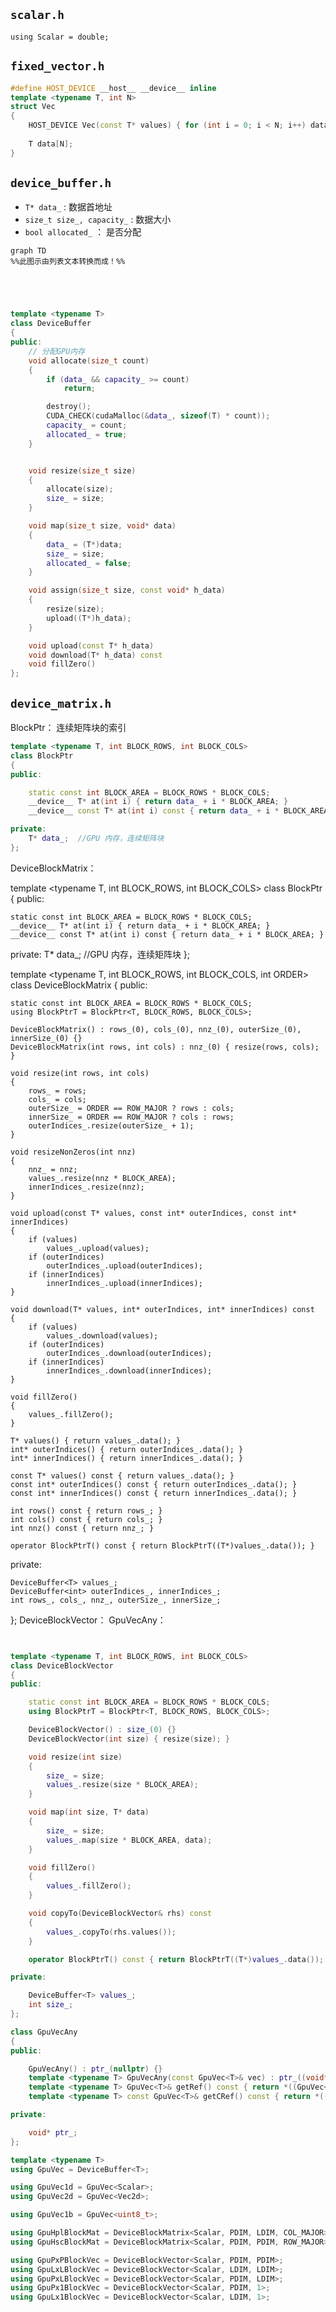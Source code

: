 

##  `scalar.h`
`using Scalar = double;`

##  `fixed_vector.h`

```c++
#define HOST_DEVICE __host__ __device__ inline
template <typename T, int N>
struct Vec
{
    HOST_DEVICE Vec(const T* values) { for (int i = 0; i < N; i++) data[i] = values[i]; }
    
    T data[N];
}
```


##  `device_buffer.h`

- `T* data_` :  数据首地址
- `size_t size_, capacity_` : 数据大小
- `bool allocated_` ： 是否分配
```mermaid
graph TD
%%此图示由列表文本转换而成！%%





```
```c++
template <typename T>
class DeviceBuffer
{
public:
	// 分配GPU内存
	void allocate(size_t count)
	{
		if (data_ && capacity_ >= count)
			return;

		destroy();
		CUDA_CHECK(cudaMalloc(&data_, sizeof(T) * count));
		capacity_ = count;
		allocated_ = true;
	}


	void resize(size_t size)
	{
		allocate(size);
		size_ = size;
	}

	void map(size_t size, void* data)
	{
		data_ = (T*)data;
		size_ = size;
		allocated_ = false;
	}

	void assign(size_t size, const void* h_data)
	{
		resize(size);
		upload((T*)h_data);
	}

	void upload(const T* h_data)
	void download(T* h_data) const
	void fillZero()
};

```

##  `device_matrix.h`

BlockPtr：  连续矩阵块的索引

``` c++
template <typename T, int BLOCK_ROWS, int BLOCK_COLS>
class BlockPtr
{
public:

	static const int BLOCK_AREA = BLOCK_ROWS * BLOCK_COLS;
	__device__ T* at(int i) { return data_ + i * BLOCK_AREA; }
	__device__ const T* at(int i) const { return data_ + i * BLOCK_AREA; }

private:
	T* data_;  //GPU 内存，连续矩阵块
};
```

DeviceBlockMatrix：

template <typename T, int BLOCK_ROWS, int BLOCK_COLS>
class BlockPtr
{
public:

	static const int BLOCK_AREA = BLOCK_ROWS * BLOCK_COLS;
	__device__ T* at(int i) { return data_ + i * BLOCK_AREA; }
	__device__ const T* at(int i) const { return data_ + i * BLOCK_AREA; }

private:
	T* data_;  //GPU 内存，连续矩阵块
};

template <typename T, int BLOCK_ROWS, int BLOCK_COLS, int ORDER>
class DeviceBlockMatrix
{
public:

	static const int BLOCK_AREA = BLOCK_ROWS * BLOCK_COLS;
	using BlockPtrT = BlockPtr<T, BLOCK_ROWS, BLOCK_COLS>;

	DeviceBlockMatrix() : rows_(0), cols_(0), nnz_(0), outerSize_(0), innerSize_(0) {}
	DeviceBlockMatrix(int rows, int cols) : nnz_(0) { resize(rows, cols); }

	void resize(int rows, int cols)
	{
		rows_ = rows;
		cols_ = cols;
		outerSize_ = ORDER == ROW_MAJOR ? rows : cols;
		innerSize_ = ORDER == ROW_MAJOR ? cols : rows;
		outerIndices_.resize(outerSize_ + 1);
	}

	void resizeNonZeros(int nnz)
	{
		nnz_ = nnz;
		values_.resize(nnz * BLOCK_AREA);
		innerIndices_.resize(nnz);
	}

	void upload(const T* values, const int* outerIndices, const int* innerIndices)
	{
		if (values)
			values_.upload(values);
		if (outerIndices)
			outerIndices_.upload(outerIndices);
		if (innerIndices)
			innerIndices_.upload(innerIndices);
	}

	void download(T* values, int* outerIndices, int* innerIndices) const
	{
		if (values)
			values_.download(values);
		if (outerIndices)
			outerIndices_.download(outerIndices);
		if (innerIndices)
			innerIndices_.download(innerIndices);
	}

	void fillZero()
	{
		values_.fillZero();
	}

	T* values() { return values_.data(); }
	int* outerIndices() { return outerIndices_.data(); }
	int* innerIndices() { return innerIndices_.data(); }

	const T* values() const { return values_.data(); }
	const int* outerIndices() const { return outerIndices_.data(); }
	const int* innerIndices() const { return innerIndices_.data(); }

	int rows() const { return rows_; }
	int cols() const { return cols_; }
	int nnz() const { return nnz_; }

	operator BlockPtrT() const { return BlockPtrT((T*)values_.data()); }

private:

	DeviceBuffer<T> values_;
	DeviceBuffer<int> outerIndices_, innerIndices_;
	int rows_, cols_, nnz_, outerSize_, innerSize_;
};
DeviceBlockVector：
GpuVecAny： 

```c++


template <typename T, int BLOCK_ROWS, int BLOCK_COLS>
class DeviceBlockVector
{
public:

	static const int BLOCK_AREA = BLOCK_ROWS * BLOCK_COLS;
	using BlockPtrT = BlockPtr<T, BLOCK_ROWS, BLOCK_COLS>;

	DeviceBlockVector() : size_(0) {}
	DeviceBlockVector(int size) { resize(size); }

	void resize(int size)
	{
		size_ = size;
		values_.resize(size * BLOCK_AREA);
	}

	void map(int size, T* data)
	{
		size_ = size;
		values_.map(size * BLOCK_AREA, data);
	}

	void fillZero()
	{
		values_.fillZero();
	}

	void copyTo(DeviceBlockVector& rhs) const
	{
		values_.copyTo(rhs.values());
	}

	operator BlockPtrT() const { return BlockPtrT((T*)values_.data()); }

private:

	DeviceBuffer<T> values_;
	int size_;
};

class GpuVecAny
{
public:

	GpuVecAny() : ptr_(nullptr) {}
	template <typename T> GpuVecAny(const GpuVec<T>& vec) : ptr_((void*)&vec) {}
	template <typename T> GpuVec<T>& getRef() const { return *((GpuVec<T>*)ptr_); }
	template <typename T> const GpuVec<T>& getCRef() const { return *((GpuVec<T>*)ptr_); }

private:

	void* ptr_;
};
```


```c++
template <typename T>
using GpuVec = DeviceBuffer<T>;

using GpuVec1d = GpuVec<Scalar>;
using GpuVec2d = GpuVec<Vec2d>;

using GpuVec1b = GpuVec<uint8_t>;

using GpuHplBlockMat = DeviceBlockMatrix<Scalar, PDIM, LDIM, COL_MAJOR>;
using GpuHscBlockMat = DeviceBlockMatrix<Scalar, PDIM, PDIM, ROW_MAJOR>;

using GpuPxPBlockVec = DeviceBlockVector<Scalar, PDIM, PDIM>;
using GpuLxLBlockVec = DeviceBlockVector<Scalar, LDIM, LDIM>;
using GpuPxLBlockVec = DeviceBlockVector<Scalar, PDIM, LDIM>;
using GpuPx1BlockVec = DeviceBlockVector<Scalar, PDIM, 1>;
using GpuLx1BlockVec = DeviceBlockVector<Scalar, LDIM, 1>;

```

